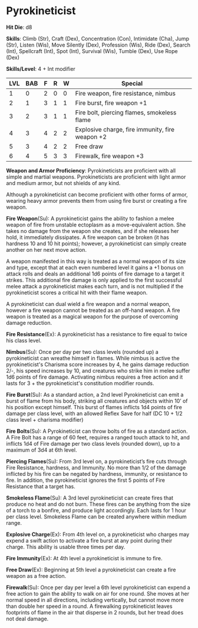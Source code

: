 # Pyrokineticist

**Hit Die**: d8

**Skills**: Climb (Str), Craft (Dex), Concentration (Con), Intimidate (Cha), Jump (Str), Listen (Wis), Move Silently (Dex), Profession (Wis), Ride (Dex), Search (Int), Spellcraft (Int), Spot (Int), Survival (Wis), Tumble (Dex), Use Rope (Dex)

**Skills/Level**: 4 + Int modifier

LVL | BAB | F | R | W | Special 
--- | --- | - | - | - | ------- 
1   | 0   | 2 | 0 | 0 | Fire weapon, fire resistance, nimbus
2   | 1   | 3 | 1 | 1 | Fire burst, fire weapon +1
3   | 2   | 3 | 1 | 1 | Fire bolt, piercing flames, smokeless flame
4   | 3   | 4 | 2 | 2 | Explosive charge, fire immunity, fire weapon +2
5   | 3   | 4 | 2 | 2 | Free draw
6   | 4   | 5 | 3 | 3 | Firewalk, fire weapon +3

**Weapon and Armor Proficiency**: Pyrokineticists are proficient with all simple and martial weapons. Pyrokineticists are proficient with light armor and medium armor, but not shields of any kind.

Although a pyrokineticist can become proficient with other forms of armor, wearing heavy armor prevents them from using fire burst or creating a fire weapon.

**Fire Weapon**(Su): A pyrokineticist gains the ability to fashion a melee weapon of fire from unstable ectoplasm as a move-equivalent action. She takes no damage from the weapon she creates, and if she releases her hold, it immediately dissipates. A fire weapon can be broken (it has hardness 10 and 10 hit points); however, a pyrokineticist can simply create another on her next move action.

A weapon manifested in this way is treated as a normal weapon of its size and type, except that at each even numbered level it gains a +1 bonus on attack rolls and deals an additional 1d6 points of fire damage to a target it strikes. This additional fire damage is only applied to the first successful melee attack a pyrokineticist makes each turn, and is not multiplied if the pyrokineticist scores a critical hit with their flame weapon. 

A pyrokineticist can dual wield a fire weapon and a normal weapon, however a fire weapon cannot be treated as an off-hand weapon. A fire weapon is treated as a magical weapon for the purpose of overcoming damage reduction.

**Fire Resistance**(Ex): A pyrokineticist has a resistance to fire equal to twice his class level.

**Nimbus**(Su): Once per day per two class levels (rounded up) a pyrokineticist can wreathe himself in flames. While nimbus is active the pyrokineticist's Charisma score increases by 4, he gains damage reduction 2/-, his speed increases by 10, and creatures who strike him in melee suffer 1d6 points of fire damage. Activating nimbus requires a free action and it lasts for 3 + the pyrokineticist's constitution modifier rounds.

**Fire Burst**(Su): As a standard action, a 2nd level Pyrokineticist can emit a burst of flame from his body, striking all creatures and objects within 10’ of his position except himself. This burst of flames inflicts 1d4 points of fire damage per class level, with an allowed Reflex Save for half (DC 10 + 1/2 class level + charisma modifier)

**Fire Bolts**(Su): A Pyrokineticist can throw bolts of fire as a standard action. A Fire Bolt has a range of 60 feet, requires a ranged touch attack to hit, and inflicts 1d4 of Fire damage per two class levels (rounded down), up to a maximum of 3d4 at 6th level.

**Piercing Flames**(Su): From 3rd level on, a pyrokineticist’s fire cuts through Fire Resistance, hardness, and Immunity. No more than 1/2 of the damage inflicted by his fire can be negated by hardness, immunity, or resistance to fire. In addition, the pyrokineticist ignores the first 5 points of Fire Resistance that a target has.

**Smokeless Flame**(Su): A 3rd level pyrokineticist can create fires that produce no heat and do not burn. These fires can be anything from the size of a torch to a bonfire, and produce light accordingly. Each lasts for 1 hour per class level. Smokeless Flame can be created anywhere within medium range.

**Explosive Charge**(Ex): From 4th level on, a pyrokineticist who charges may expend a swift action to activate a fire burst at any point during their charge. This ability is usable three times per day.

**Fire Immunity**(Ex): At 4th level a pyrokineticist is immune to fire.

**Free Draw**(Ex): Beginning at 5th level a pyrokineticist can create a fire weapon as a free action.

**Firewalk**(Su): Once per day per level a 6th level pyrokineticist can expend a free action to gain the ability to walk on air for one round. She moves at her normal speed in all directions, including vertically, but cannot move more than double her speed in a round. A firewalking pyrokineticist leaves footprints of flame in the air that disperse in 2 rounds, but her tread does not deal damage.